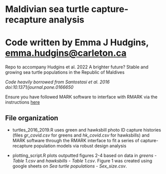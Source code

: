 # Maldivian sea turtle capture-recapture analysis
# Code written by Emma J Hudgins, emma.hudgins@carleton.ca

 Repo to accompany Hudgins et al. 2022 A brighter future? Stable and growing sea turtle populations in the Republic of Maldives

*Code heavily borrowed from Santostasi et al. 2016 doi:10.1371/journal.pone.0166650*

Ensure you have followed MARK software to interface with RMARK via the instructions [here](http://www.phidot.org/software/mark/rmark/)

## File organization 

* turtles_2016_2019.R uses green and hawksbill photo ID capture histories (files *gr_covid.csv* for greens and *hk_covid.csv* for hawksbills) and MARK software through the RMARK interface to fit a series of capture-recapture population models via robust design analysis

* plotting_script.R plots outputted figures 2-4 based on data in *greens - Table 1.csv* and *hawksbills - Table 1.csv*. Figure 1 was created using google sheets on *Sea turtle populations - Sex_size.csv*.